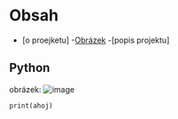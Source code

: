 # Obsah
- [o proejketu]
-[Obrázek](#obrázek)
-[popis projektu]
## Python
obrázek: ![image](https://github.com/user-attachments/assets/8fa8830a-3076-45ed-b591-891ead5df8f8)
```
print(ahoj)
```
